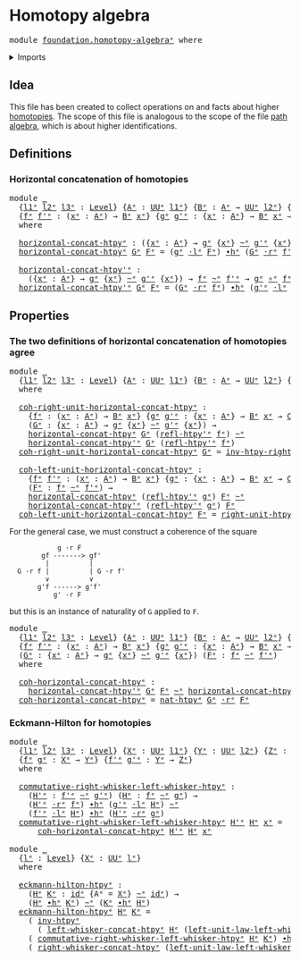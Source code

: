 # Homotopy algebra

<pre class="Agda"><a id="29" class="Keyword">module</a> <a id="36" href="foundation.homotopy-algebra%25E1%25B5%2589.html" class="Module">foundation.homotopy-algebraᵉ</a> <a id="65" class="Keyword">where</a>
</pre>
<details><summary>Imports</summary>

<pre class="Agda"><a id="121" class="Keyword">open</a> <a id="126" class="Keyword">import</a> <a id="133" href="foundation.universe-levels%25E1%25B5%2589.html" class="Module">foundation.universe-levelsᵉ</a>
<a id="161" class="Keyword">open</a> <a id="166" class="Keyword">import</a> <a id="173" href="foundation.whiskering-homotopies-composition%25E1%25B5%2589.html" class="Module">foundation.whiskering-homotopies-compositionᵉ</a>

<a id="220" class="Keyword">open</a> <a id="225" class="Keyword">import</a> <a id="232" href="foundation-core.function-types%25E1%25B5%2589.html" class="Module">foundation-core.function-typesᵉ</a>
<a id="264" class="Keyword">open</a> <a id="269" class="Keyword">import</a> <a id="276" href="foundation-core.homotopies%25E1%25B5%2589.html" class="Module">foundation-core.homotopiesᵉ</a>
<a id="304" class="Keyword">open</a> <a id="309" class="Keyword">import</a> <a id="316" href="foundation-core.whiskering-homotopies-concatenation%25E1%25B5%2589.html" class="Module">foundation-core.whiskering-homotopies-concatenationᵉ</a>
</pre>
</details>

## Idea

This file has been created to collect operations on and facts about higher
[homotopies](foundation-core.homotopies.md). The scope of this file is analogous
to the scope of the file [path algebra](foundation.path-algebra.md), which is
about higher identifications.

## Definitions

### Horizontal concatenation of homotopies

<pre class="Agda"><a id="728" class="Keyword">module</a> <a id="735" href="foundation.homotopy-algebra%25E1%25B5%2589.html#735" class="Module">_</a>
  <a id="739" class="Symbol">{</a><a id="740" href="foundation.homotopy-algebra%25E1%25B5%2589.html#740" class="Bound">l1ᵉ</a> <a id="744" href="foundation.homotopy-algebra%25E1%25B5%2589.html#744" class="Bound">l2ᵉ</a> <a id="748" href="foundation.homotopy-algebra%25E1%25B5%2589.html#748" class="Bound">l3ᵉ</a> <a id="752" class="Symbol">:</a> <a id="754" href="Agda.Primitive.html#742" class="Postulate">Level</a><a id="759" class="Symbol">}</a> <a id="761" class="Symbol">{</a><a id="762" href="foundation.homotopy-algebra%25E1%25B5%2589.html#762" class="Bound">Aᵉ</a> <a id="765" class="Symbol">:</a> <a id="767" href="Agda.Primitive.html#429" class="Primitive">UUᵉ</a> <a id="771" href="foundation.homotopy-algebra%25E1%25B5%2589.html#740" class="Bound">l1ᵉ</a><a id="774" class="Symbol">}</a> <a id="776" class="Symbol">{</a><a id="777" href="foundation.homotopy-algebra%25E1%25B5%2589.html#777" class="Bound">Bᵉ</a> <a id="780" class="Symbol">:</a> <a id="782" href="foundation.homotopy-algebra%25E1%25B5%2589.html#762" class="Bound">Aᵉ</a> <a id="785" class="Symbol">→</a> <a id="787" href="Agda.Primitive.html#429" class="Primitive">UUᵉ</a> <a id="791" href="foundation.homotopy-algebra%25E1%25B5%2589.html#744" class="Bound">l2ᵉ</a><a id="794" class="Symbol">}</a> <a id="796" class="Symbol">{</a><a id="797" href="foundation.homotopy-algebra%25E1%25B5%2589.html#797" class="Bound">Cᵉ</a> <a id="800" class="Symbol">:</a> <a id="802" href="foundation.homotopy-algebra%25E1%25B5%2589.html#762" class="Bound">Aᵉ</a> <a id="805" class="Symbol">→</a> <a id="807" href="Agda.Primitive.html#429" class="Primitive">UUᵉ</a> <a id="811" href="foundation.homotopy-algebra%25E1%25B5%2589.html#748" class="Bound">l3ᵉ</a><a id="814" class="Symbol">}</a>
  <a id="818" class="Symbol">{</a><a id="819" href="foundation.homotopy-algebra%25E1%25B5%2589.html#819" class="Bound">fᵉ</a> <a id="822" href="foundation.homotopy-algebra%25E1%25B5%2589.html#822" class="Bound">f&#39;ᵉ</a> <a id="826" class="Symbol">:</a> <a id="828" class="Symbol">(</a><a id="829" href="foundation.homotopy-algebra%25E1%25B5%2589.html#829" class="Bound">xᵉ</a> <a id="832" class="Symbol">:</a> <a id="834" href="foundation.homotopy-algebra%25E1%25B5%2589.html#762" class="Bound">Aᵉ</a><a id="836" class="Symbol">)</a> <a id="838" class="Symbol">→</a> <a id="840" href="foundation.homotopy-algebra%25E1%25B5%2589.html#777" class="Bound">Bᵉ</a> <a id="843" href="foundation.homotopy-algebra%25E1%25B5%2589.html#829" class="Bound">xᵉ</a><a id="845" class="Symbol">}</a> <a id="847" class="Symbol">{</a><a id="848" href="foundation.homotopy-algebra%25E1%25B5%2589.html#848" class="Bound">gᵉ</a> <a id="851" href="foundation.homotopy-algebra%25E1%25B5%2589.html#851" class="Bound">g&#39;ᵉ</a> <a id="855" class="Symbol">:</a> <a id="857" class="Symbol">{</a><a id="858" href="foundation.homotopy-algebra%25E1%25B5%2589.html#858" class="Bound">xᵉ</a> <a id="861" class="Symbol">:</a> <a id="863" href="foundation.homotopy-algebra%25E1%25B5%2589.html#762" class="Bound">Aᵉ</a><a id="865" class="Symbol">}</a> <a id="867" class="Symbol">→</a> <a id="869" href="foundation.homotopy-algebra%25E1%25B5%2589.html#777" class="Bound">Bᵉ</a> <a id="872" href="foundation.homotopy-algebra%25E1%25B5%2589.html#858" class="Bound">xᵉ</a> <a id="875" class="Symbol">→</a> <a id="877" href="foundation.homotopy-algebra%25E1%25B5%2589.html#797" class="Bound">Cᵉ</a> <a id="880" href="foundation.homotopy-algebra%25E1%25B5%2589.html#858" class="Bound">xᵉ</a><a id="882" class="Symbol">}</a>
  <a id="886" class="Keyword">where</a>

  <a id="895" href="foundation.homotopy-algebra%25E1%25B5%2589.html#895" class="Function">horizontal-concat-htpyᵉ</a> <a id="919" class="Symbol">:</a> <a id="921" class="Symbol">({</a><a id="923" href="foundation.homotopy-algebra%25E1%25B5%2589.html#923" class="Bound">xᵉ</a> <a id="926" class="Symbol">:</a> <a id="928" href="foundation.homotopy-algebra%25E1%25B5%2589.html#762" class="Bound">Aᵉ</a><a id="930" class="Symbol">}</a> <a id="932" class="Symbol">→</a> <a id="934" href="foundation.homotopy-algebra%25E1%25B5%2589.html#848" class="Bound">gᵉ</a> <a id="937" class="Symbol">{</a><a id="938" href="foundation.homotopy-algebra%25E1%25B5%2589.html#923" class="Bound">xᵉ</a><a id="940" class="Symbol">}</a> <a id="942" href="foundation-core.homotopies%25E1%25B5%2589.html#2800" class="Function Operator">~ᵉ</a> <a id="945" href="foundation.homotopy-algebra%25E1%25B5%2589.html#851" class="Bound">g&#39;ᵉ</a> <a id="949" class="Symbol">{</a><a id="950" href="foundation.homotopy-algebra%25E1%25B5%2589.html#923" class="Bound">xᵉ</a><a id="952" class="Symbol">})</a> <a id="955" class="Symbol">→</a> <a id="957" href="foundation.homotopy-algebra%25E1%25B5%2589.html#819" class="Bound">fᵉ</a> <a id="960" href="foundation-core.homotopies%25E1%25B5%2589.html#2800" class="Function Operator">~ᵉ</a> <a id="963" href="foundation.homotopy-algebra%25E1%25B5%2589.html#822" class="Bound">f&#39;ᵉ</a> <a id="967" class="Symbol">→</a> <a id="969" href="foundation.homotopy-algebra%25E1%25B5%2589.html#848" class="Bound">gᵉ</a> <a id="972" href="foundation-core.function-types%25E1%25B5%2589.html#476" class="Function Operator">∘ᵉ</a> <a id="975" href="foundation.homotopy-algebra%25E1%25B5%2589.html#819" class="Bound">fᵉ</a> <a id="978" href="foundation-core.homotopies%25E1%25B5%2589.html#2800" class="Function Operator">~ᵉ</a> <a id="981" href="foundation.homotopy-algebra%25E1%25B5%2589.html#851" class="Bound">g&#39;ᵉ</a> <a id="985" href="foundation-core.function-types%25E1%25B5%2589.html#476" class="Function Operator">∘ᵉ</a> <a id="988" href="foundation.homotopy-algebra%25E1%25B5%2589.html#822" class="Bound">f&#39;ᵉ</a>
  <a id="994" href="foundation.homotopy-algebra%25E1%25B5%2589.html#895" class="Function">horizontal-concat-htpyᵉ</a> <a id="1018" href="foundation.homotopy-algebra%25E1%25B5%2589.html#1018" class="Bound">Gᵉ</a> <a id="1021" href="foundation.homotopy-algebra%25E1%25B5%2589.html#1021" class="Bound">Fᵉ</a> <a id="1024" class="Symbol">=</a> <a id="1026" class="Symbol">(</a><a id="1027" href="foundation.homotopy-algebra%25E1%25B5%2589.html#848" class="Bound">gᵉ</a> <a id="1030" href="foundation.whiskering-homotopies-composition%25E1%25B5%2589.html#2417" class="Function Operator">·lᵉ</a> <a id="1034" href="foundation.homotopy-algebra%25E1%25B5%2589.html#1021" class="Bound">Fᵉ</a><a id="1036" class="Symbol">)</a> <a id="1038" href="foundation-core.homotopies%25E1%25B5%2589.html#3445" class="Function Operator">∙hᵉ</a> <a id="1042" class="Symbol">(</a><a id="1043" href="foundation.homotopy-algebra%25E1%25B5%2589.html#1018" class="Bound">Gᵉ</a> <a id="1046" href="foundation.whiskering-homotopies-composition%25E1%25B5%2589.html#2836" class="Function Operator">·rᵉ</a> <a id="1050" href="foundation.homotopy-algebra%25E1%25B5%2589.html#822" class="Bound">f&#39;ᵉ</a><a id="1053" class="Symbol">)</a>

  <a id="1058" href="foundation.homotopy-algebra%25E1%25B5%2589.html#1058" class="Function">horizontal-concat-htpy&#39;ᵉ</a> <a id="1083" class="Symbol">:</a>
    <a id="1089" class="Symbol">({</a><a id="1091" href="foundation.homotopy-algebra%25E1%25B5%2589.html#1091" class="Bound">xᵉ</a> <a id="1094" class="Symbol">:</a> <a id="1096" href="foundation.homotopy-algebra%25E1%25B5%2589.html#762" class="Bound">Aᵉ</a><a id="1098" class="Symbol">}</a> <a id="1100" class="Symbol">→</a> <a id="1102" href="foundation.homotopy-algebra%25E1%25B5%2589.html#848" class="Bound">gᵉ</a> <a id="1105" class="Symbol">{</a><a id="1106" href="foundation.homotopy-algebra%25E1%25B5%2589.html#1091" class="Bound">xᵉ</a><a id="1108" class="Symbol">}</a> <a id="1110" href="foundation-core.homotopies%25E1%25B5%2589.html#2800" class="Function Operator">~ᵉ</a> <a id="1113" href="foundation.homotopy-algebra%25E1%25B5%2589.html#851" class="Bound">g&#39;ᵉ</a> <a id="1117" class="Symbol">{</a><a id="1118" href="foundation.homotopy-algebra%25E1%25B5%2589.html#1091" class="Bound">xᵉ</a><a id="1120" class="Symbol">})</a> <a id="1123" class="Symbol">→</a> <a id="1125" href="foundation.homotopy-algebra%25E1%25B5%2589.html#819" class="Bound">fᵉ</a> <a id="1128" href="foundation-core.homotopies%25E1%25B5%2589.html#2800" class="Function Operator">~ᵉ</a> <a id="1131" href="foundation.homotopy-algebra%25E1%25B5%2589.html#822" class="Bound">f&#39;ᵉ</a> <a id="1135" class="Symbol">→</a> <a id="1137" href="foundation.homotopy-algebra%25E1%25B5%2589.html#848" class="Bound">gᵉ</a> <a id="1140" href="foundation-core.function-types%25E1%25B5%2589.html#476" class="Function Operator">∘ᵉ</a> <a id="1143" href="foundation.homotopy-algebra%25E1%25B5%2589.html#819" class="Bound">fᵉ</a> <a id="1146" href="foundation-core.homotopies%25E1%25B5%2589.html#2800" class="Function Operator">~ᵉ</a> <a id="1149" href="foundation.homotopy-algebra%25E1%25B5%2589.html#851" class="Bound">g&#39;ᵉ</a> <a id="1153" href="foundation-core.function-types%25E1%25B5%2589.html#476" class="Function Operator">∘ᵉ</a> <a id="1156" href="foundation.homotopy-algebra%25E1%25B5%2589.html#822" class="Bound">f&#39;ᵉ</a>
  <a id="1162" href="foundation.homotopy-algebra%25E1%25B5%2589.html#1058" class="Function">horizontal-concat-htpy&#39;ᵉ</a> <a id="1187" href="foundation.homotopy-algebra%25E1%25B5%2589.html#1187" class="Bound">Gᵉ</a> <a id="1190" href="foundation.homotopy-algebra%25E1%25B5%2589.html#1190" class="Bound">Fᵉ</a> <a id="1193" class="Symbol">=</a> <a id="1195" class="Symbol">(</a><a id="1196" href="foundation.homotopy-algebra%25E1%25B5%2589.html#1187" class="Bound">Gᵉ</a> <a id="1199" href="foundation.whiskering-homotopies-composition%25E1%25B5%2589.html#2836" class="Function Operator">·rᵉ</a> <a id="1203" href="foundation.homotopy-algebra%25E1%25B5%2589.html#819" class="Bound">fᵉ</a><a id="1205" class="Symbol">)</a> <a id="1207" href="foundation-core.homotopies%25E1%25B5%2589.html#3445" class="Function Operator">∙hᵉ</a> <a id="1211" class="Symbol">(</a><a id="1212" href="foundation.homotopy-algebra%25E1%25B5%2589.html#851" class="Bound">g&#39;ᵉ</a> <a id="1216" href="foundation.whiskering-homotopies-composition%25E1%25B5%2589.html#2417" class="Function Operator">·lᵉ</a> <a id="1220" href="foundation.homotopy-algebra%25E1%25B5%2589.html#1190" class="Bound">Fᵉ</a><a id="1222" class="Symbol">)</a>
</pre>
## Properties

### The two definitions of horizontal concatenation of homotopies agree

<pre class="Agda"><a id="1325" class="Keyword">module</a> <a id="1332" href="foundation.homotopy-algebra%25E1%25B5%2589.html#1332" class="Module">_</a>
  <a id="1336" class="Symbol">{</a><a id="1337" href="foundation.homotopy-algebra%25E1%25B5%2589.html#1337" class="Bound">l1ᵉ</a> <a id="1341" href="foundation.homotopy-algebra%25E1%25B5%2589.html#1341" class="Bound">l2ᵉ</a> <a id="1345" href="foundation.homotopy-algebra%25E1%25B5%2589.html#1345" class="Bound">l3ᵉ</a> <a id="1349" class="Symbol">:</a> <a id="1351" href="Agda.Primitive.html#742" class="Postulate">Level</a><a id="1356" class="Symbol">}</a> <a id="1358" class="Symbol">{</a><a id="1359" href="foundation.homotopy-algebra%25E1%25B5%2589.html#1359" class="Bound">Aᵉ</a> <a id="1362" class="Symbol">:</a> <a id="1364" href="Agda.Primitive.html#429" class="Primitive">UUᵉ</a> <a id="1368" href="foundation.homotopy-algebra%25E1%25B5%2589.html#1337" class="Bound">l1ᵉ</a><a id="1371" class="Symbol">}</a> <a id="1373" class="Symbol">{</a><a id="1374" href="foundation.homotopy-algebra%25E1%25B5%2589.html#1374" class="Bound">Bᵉ</a> <a id="1377" class="Symbol">:</a> <a id="1379" href="foundation.homotopy-algebra%25E1%25B5%2589.html#1359" class="Bound">Aᵉ</a> <a id="1382" class="Symbol">→</a> <a id="1384" href="Agda.Primitive.html#429" class="Primitive">UUᵉ</a> <a id="1388" href="foundation.homotopy-algebra%25E1%25B5%2589.html#1341" class="Bound">l2ᵉ</a><a id="1391" class="Symbol">}</a> <a id="1393" class="Symbol">{</a><a id="1394" href="foundation.homotopy-algebra%25E1%25B5%2589.html#1394" class="Bound">Cᵉ</a> <a id="1397" class="Symbol">:</a> <a id="1399" href="foundation.homotopy-algebra%25E1%25B5%2589.html#1359" class="Bound">Aᵉ</a> <a id="1402" class="Symbol">→</a> <a id="1404" href="Agda.Primitive.html#429" class="Primitive">UUᵉ</a> <a id="1408" href="foundation.homotopy-algebra%25E1%25B5%2589.html#1345" class="Bound">l3ᵉ</a><a id="1411" class="Symbol">}</a>
  <a id="1415" class="Keyword">where</a>

  <a id="1424" href="foundation.homotopy-algebra%25E1%25B5%2589.html#1424" class="Function">coh-right-unit-horizontal-concat-htpyᵉ</a> <a id="1463" class="Symbol">:</a>
    <a id="1469" class="Symbol">{</a><a id="1470" href="foundation.homotopy-algebra%25E1%25B5%2589.html#1470" class="Bound">fᵉ</a> <a id="1473" class="Symbol">:</a> <a id="1475" class="Symbol">(</a><a id="1476" href="foundation.homotopy-algebra%25E1%25B5%2589.html#1476" class="Bound">xᵉ</a> <a id="1479" class="Symbol">:</a> <a id="1481" href="foundation.homotopy-algebra%25E1%25B5%2589.html#1359" class="Bound">Aᵉ</a><a id="1483" class="Symbol">)</a> <a id="1485" class="Symbol">→</a> <a id="1487" href="foundation.homotopy-algebra%25E1%25B5%2589.html#1374" class="Bound">Bᵉ</a> <a id="1490" href="foundation.homotopy-algebra%25E1%25B5%2589.html#1476" class="Bound">xᵉ</a><a id="1492" class="Symbol">}</a> <a id="1494" class="Symbol">{</a><a id="1495" href="foundation.homotopy-algebra%25E1%25B5%2589.html#1495" class="Bound">gᵉ</a> <a id="1498" href="foundation.homotopy-algebra%25E1%25B5%2589.html#1498" class="Bound">g&#39;ᵉ</a> <a id="1502" class="Symbol">:</a> <a id="1504" class="Symbol">{</a><a id="1505" href="foundation.homotopy-algebra%25E1%25B5%2589.html#1505" class="Bound">xᵉ</a> <a id="1508" class="Symbol">:</a> <a id="1510" href="foundation.homotopy-algebra%25E1%25B5%2589.html#1359" class="Bound">Aᵉ</a><a id="1512" class="Symbol">}</a> <a id="1514" class="Symbol">→</a> <a id="1516" href="foundation.homotopy-algebra%25E1%25B5%2589.html#1374" class="Bound">Bᵉ</a> <a id="1519" href="foundation.homotopy-algebra%25E1%25B5%2589.html#1505" class="Bound">xᵉ</a> <a id="1522" class="Symbol">→</a> <a id="1524" href="foundation.homotopy-algebra%25E1%25B5%2589.html#1394" class="Bound">Cᵉ</a> <a id="1527" href="foundation.homotopy-algebra%25E1%25B5%2589.html#1505" class="Bound">xᵉ</a><a id="1529" class="Symbol">}</a>
    <a id="1535" class="Symbol">(</a><a id="1536" href="foundation.homotopy-algebra%25E1%25B5%2589.html#1536" class="Bound">Gᵉ</a> <a id="1539" class="Symbol">:</a> <a id="1541" class="Symbol">{</a><a id="1542" href="foundation.homotopy-algebra%25E1%25B5%2589.html#1542" class="Bound">xᵉ</a> <a id="1545" class="Symbol">:</a> <a id="1547" href="foundation.homotopy-algebra%25E1%25B5%2589.html#1359" class="Bound">Aᵉ</a><a id="1549" class="Symbol">}</a> <a id="1551" class="Symbol">→</a> <a id="1553" href="foundation.homotopy-algebra%25E1%25B5%2589.html#1495" class="Bound">gᵉ</a> <a id="1556" class="Symbol">{</a><a id="1557" href="foundation.homotopy-algebra%25E1%25B5%2589.html#1542" class="Bound">xᵉ</a><a id="1559" class="Symbol">}</a> <a id="1561" href="foundation-core.homotopies%25E1%25B5%2589.html#2800" class="Function Operator">~ᵉ</a> <a id="1564" href="foundation.homotopy-algebra%25E1%25B5%2589.html#1498" class="Bound">g&#39;ᵉ</a> <a id="1568" class="Symbol">{</a><a id="1569" href="foundation.homotopy-algebra%25E1%25B5%2589.html#1542" class="Bound">xᵉ</a><a id="1571" class="Symbol">})</a> <a id="1574" class="Symbol">→</a>
    <a id="1580" href="foundation.homotopy-algebra%25E1%25B5%2589.html#895" class="Function">horizontal-concat-htpyᵉ</a> <a id="1604" href="foundation.homotopy-algebra%25E1%25B5%2589.html#1536" class="Bound">Gᵉ</a> <a id="1607" class="Symbol">(</a><a id="1608" href="foundation-core.homotopies%25E1%25B5%2589.html#3093" class="Function">refl-htpy&#39;ᵉ</a> <a id="1620" href="foundation.homotopy-algebra%25E1%25B5%2589.html#1470" class="Bound">fᵉ</a><a id="1622" class="Symbol">)</a> <a id="1624" href="foundation-core.homotopies%25E1%25B5%2589.html#2800" class="Function Operator">~ᵉ</a>
    <a id="1631" href="foundation.homotopy-algebra%25E1%25B5%2589.html#1058" class="Function">horizontal-concat-htpy&#39;ᵉ</a> <a id="1656" href="foundation.homotopy-algebra%25E1%25B5%2589.html#1536" class="Bound">Gᵉ</a> <a id="1659" class="Symbol">(</a><a id="1660" href="foundation-core.homotopies%25E1%25B5%2589.html#3093" class="Function">refl-htpy&#39;ᵉ</a> <a id="1672" href="foundation.homotopy-algebra%25E1%25B5%2589.html#1470" class="Bound">fᵉ</a><a id="1674" class="Symbol">)</a>
  <a id="1678" href="foundation.homotopy-algebra%25E1%25B5%2589.html#1424" class="Function">coh-right-unit-horizontal-concat-htpyᵉ</a> <a id="1717" href="foundation.homotopy-algebra%25E1%25B5%2589.html#1717" class="Bound">Gᵉ</a> <a id="1720" class="Symbol">=</a> <a id="1722" href="foundation-core.homotopies%25E1%25B5%2589.html#5931" class="Function">inv-htpy-right-unit-htpyᵉ</a>

  <a id="1751" href="foundation.homotopy-algebra%25E1%25B5%2589.html#1751" class="Function">coh-left-unit-horizontal-concat-htpyᵉ</a> <a id="1789" class="Symbol">:</a>
    <a id="1795" class="Symbol">{</a><a id="1796" href="foundation.homotopy-algebra%25E1%25B5%2589.html#1796" class="Bound">fᵉ</a> <a id="1799" href="foundation.homotopy-algebra%25E1%25B5%2589.html#1799" class="Bound">f&#39;ᵉ</a> <a id="1803" class="Symbol">:</a> <a id="1805" class="Symbol">(</a><a id="1806" href="foundation.homotopy-algebra%25E1%25B5%2589.html#1806" class="Bound">xᵉ</a> <a id="1809" class="Symbol">:</a> <a id="1811" href="foundation.homotopy-algebra%25E1%25B5%2589.html#1359" class="Bound">Aᵉ</a><a id="1813" class="Symbol">)</a> <a id="1815" class="Symbol">→</a> <a id="1817" href="foundation.homotopy-algebra%25E1%25B5%2589.html#1374" class="Bound">Bᵉ</a> <a id="1820" href="foundation.homotopy-algebra%25E1%25B5%2589.html#1806" class="Bound">xᵉ</a><a id="1822" class="Symbol">}</a> <a id="1824" class="Symbol">{</a><a id="1825" href="foundation.homotopy-algebra%25E1%25B5%2589.html#1825" class="Bound">gᵉ</a> <a id="1828" class="Symbol">:</a> <a id="1830" class="Symbol">{</a><a id="1831" href="foundation.homotopy-algebra%25E1%25B5%2589.html#1831" class="Bound">xᵉ</a> <a id="1834" class="Symbol">:</a> <a id="1836" href="foundation.homotopy-algebra%25E1%25B5%2589.html#1359" class="Bound">Aᵉ</a><a id="1838" class="Symbol">}</a> <a id="1840" class="Symbol">→</a> <a id="1842" href="foundation.homotopy-algebra%25E1%25B5%2589.html#1374" class="Bound">Bᵉ</a> <a id="1845" href="foundation.homotopy-algebra%25E1%25B5%2589.html#1831" class="Bound">xᵉ</a> <a id="1848" class="Symbol">→</a> <a id="1850" href="foundation.homotopy-algebra%25E1%25B5%2589.html#1394" class="Bound">Cᵉ</a> <a id="1853" href="foundation.homotopy-algebra%25E1%25B5%2589.html#1831" class="Bound">xᵉ</a><a id="1855" class="Symbol">}</a>
    <a id="1861" class="Symbol">(</a><a id="1862" href="foundation.homotopy-algebra%25E1%25B5%2589.html#1862" class="Bound">Fᵉ</a> <a id="1865" class="Symbol">:</a> <a id="1867" href="foundation.homotopy-algebra%25E1%25B5%2589.html#1796" class="Bound">fᵉ</a> <a id="1870" href="foundation-core.homotopies%25E1%25B5%2589.html#2800" class="Function Operator">~ᵉ</a> <a id="1873" href="foundation.homotopy-algebra%25E1%25B5%2589.html#1799" class="Bound">f&#39;ᵉ</a><a id="1876" class="Symbol">)</a> <a id="1878" class="Symbol">→</a>
    <a id="1884" href="foundation.homotopy-algebra%25E1%25B5%2589.html#895" class="Function">horizontal-concat-htpyᵉ</a> <a id="1908" class="Symbol">(</a><a id="1909" href="foundation-core.homotopies%25E1%25B5%2589.html#3093" class="Function">refl-htpy&#39;ᵉ</a> <a id="1921" href="foundation.homotopy-algebra%25E1%25B5%2589.html#1825" class="Bound">gᵉ</a><a id="1923" class="Symbol">)</a> <a id="1925" href="foundation.homotopy-algebra%25E1%25B5%2589.html#1862" class="Bound">Fᵉ</a> <a id="1928" href="foundation-core.homotopies%25E1%25B5%2589.html#2800" class="Function Operator">~ᵉ</a>
    <a id="1935" href="foundation.homotopy-algebra%25E1%25B5%2589.html#1058" class="Function">horizontal-concat-htpy&#39;ᵉ</a> <a id="1960" class="Symbol">(</a><a id="1961" href="foundation-core.homotopies%25E1%25B5%2589.html#3093" class="Function">refl-htpy&#39;ᵉ</a> <a id="1973" href="foundation.homotopy-algebra%25E1%25B5%2589.html#1825" class="Bound">gᵉ</a><a id="1975" class="Symbol">)</a> <a id="1977" href="foundation.homotopy-algebra%25E1%25B5%2589.html#1862" class="Bound">Fᵉ</a>
  <a id="1982" href="foundation.homotopy-algebra%25E1%25B5%2589.html#1751" class="Function">coh-left-unit-horizontal-concat-htpyᵉ</a> <a id="2020" href="foundation.homotopy-algebra%25E1%25B5%2589.html#2020" class="Bound">Fᵉ</a> <a id="2023" class="Symbol">=</a> <a id="2025" href="foundation-core.homotopies%25E1%25B5%2589.html#5849" class="Function">right-unit-htpyᵉ</a>
</pre>
For the general case, we must construct a coherence of the square

```text
            g ·r F
        gf -------> gf'
         |          |
  G ·r f |          | G ·r f'
         ∨          ∨
       g'f ------> g'f'
           g' ·r F
```

but this is an instance of naturality of `G` applied to `F`.

<pre class="Agda"><a id="2357" class="Keyword">module</a> <a id="2364" href="foundation.homotopy-algebra%25E1%25B5%2589.html#2364" class="Module">_</a>
  <a id="2368" class="Symbol">{</a><a id="2369" href="foundation.homotopy-algebra%25E1%25B5%2589.html#2369" class="Bound">l1ᵉ</a> <a id="2373" href="foundation.homotopy-algebra%25E1%25B5%2589.html#2373" class="Bound">l2ᵉ</a> <a id="2377" href="foundation.homotopy-algebra%25E1%25B5%2589.html#2377" class="Bound">l3ᵉ</a> <a id="2381" class="Symbol">:</a> <a id="2383" href="Agda.Primitive.html#742" class="Postulate">Level</a><a id="2388" class="Symbol">}</a> <a id="2390" class="Symbol">{</a><a id="2391" href="foundation.homotopy-algebra%25E1%25B5%2589.html#2391" class="Bound">Aᵉ</a> <a id="2394" class="Symbol">:</a> <a id="2396" href="Agda.Primitive.html#429" class="Primitive">UUᵉ</a> <a id="2400" href="foundation.homotopy-algebra%25E1%25B5%2589.html#2369" class="Bound">l1ᵉ</a><a id="2403" class="Symbol">}</a> <a id="2405" class="Symbol">{</a><a id="2406" href="foundation.homotopy-algebra%25E1%25B5%2589.html#2406" class="Bound">Bᵉ</a> <a id="2409" class="Symbol">:</a> <a id="2411" href="foundation.homotopy-algebra%25E1%25B5%2589.html#2391" class="Bound">Aᵉ</a> <a id="2414" class="Symbol">→</a> <a id="2416" href="Agda.Primitive.html#429" class="Primitive">UUᵉ</a> <a id="2420" href="foundation.homotopy-algebra%25E1%25B5%2589.html#2373" class="Bound">l2ᵉ</a><a id="2423" class="Symbol">}</a> <a id="2425" class="Symbol">{</a><a id="2426" href="foundation.homotopy-algebra%25E1%25B5%2589.html#2426" class="Bound">Cᵉ</a> <a id="2429" class="Symbol">:</a> <a id="2431" href="foundation.homotopy-algebra%25E1%25B5%2589.html#2391" class="Bound">Aᵉ</a> <a id="2434" class="Symbol">→</a> <a id="2436" href="Agda.Primitive.html#429" class="Primitive">UUᵉ</a> <a id="2440" href="foundation.homotopy-algebra%25E1%25B5%2589.html#2377" class="Bound">l3ᵉ</a><a id="2443" class="Symbol">}</a>
  <a id="2447" class="Symbol">{</a><a id="2448" href="foundation.homotopy-algebra%25E1%25B5%2589.html#2448" class="Bound">fᵉ</a> <a id="2451" href="foundation.homotopy-algebra%25E1%25B5%2589.html#2451" class="Bound">f&#39;ᵉ</a> <a id="2455" class="Symbol">:</a> <a id="2457" class="Symbol">(</a><a id="2458" href="foundation.homotopy-algebra%25E1%25B5%2589.html#2458" class="Bound">xᵉ</a> <a id="2461" class="Symbol">:</a> <a id="2463" href="foundation.homotopy-algebra%25E1%25B5%2589.html#2391" class="Bound">Aᵉ</a><a id="2465" class="Symbol">)</a> <a id="2467" class="Symbol">→</a> <a id="2469" href="foundation.homotopy-algebra%25E1%25B5%2589.html#2406" class="Bound">Bᵉ</a> <a id="2472" href="foundation.homotopy-algebra%25E1%25B5%2589.html#2458" class="Bound">xᵉ</a><a id="2474" class="Symbol">}</a> <a id="2476" class="Symbol">{</a><a id="2477" href="foundation.homotopy-algebra%25E1%25B5%2589.html#2477" class="Bound">gᵉ</a> <a id="2480" href="foundation.homotopy-algebra%25E1%25B5%2589.html#2480" class="Bound">g&#39;ᵉ</a> <a id="2484" class="Symbol">:</a> <a id="2486" class="Symbol">{</a><a id="2487" href="foundation.homotopy-algebra%25E1%25B5%2589.html#2487" class="Bound">xᵉ</a> <a id="2490" class="Symbol">:</a> <a id="2492" href="foundation.homotopy-algebra%25E1%25B5%2589.html#2391" class="Bound">Aᵉ</a><a id="2494" class="Symbol">}</a> <a id="2496" class="Symbol">→</a> <a id="2498" href="foundation.homotopy-algebra%25E1%25B5%2589.html#2406" class="Bound">Bᵉ</a> <a id="2501" href="foundation.homotopy-algebra%25E1%25B5%2589.html#2487" class="Bound">xᵉ</a> <a id="2504" class="Symbol">→</a> <a id="2506" href="foundation.homotopy-algebra%25E1%25B5%2589.html#2426" class="Bound">Cᵉ</a> <a id="2509" href="foundation.homotopy-algebra%25E1%25B5%2589.html#2487" class="Bound">xᵉ</a><a id="2511" class="Symbol">}</a>
  <a id="2515" class="Symbol">(</a><a id="2516" href="foundation.homotopy-algebra%25E1%25B5%2589.html#2516" class="Bound">Gᵉ</a> <a id="2519" class="Symbol">:</a> <a id="2521" class="Symbol">{</a><a id="2522" href="foundation.homotopy-algebra%25E1%25B5%2589.html#2522" class="Bound">xᵉ</a> <a id="2525" class="Symbol">:</a> <a id="2527" href="foundation.homotopy-algebra%25E1%25B5%2589.html#2391" class="Bound">Aᵉ</a><a id="2529" class="Symbol">}</a> <a id="2531" class="Symbol">→</a> <a id="2533" href="foundation.homotopy-algebra%25E1%25B5%2589.html#2477" class="Bound">gᵉ</a> <a id="2536" class="Symbol">{</a><a id="2537" href="foundation.homotopy-algebra%25E1%25B5%2589.html#2522" class="Bound">xᵉ</a><a id="2539" class="Symbol">}</a> <a id="2541" href="foundation-core.homotopies%25E1%25B5%2589.html#2800" class="Function Operator">~ᵉ</a> <a id="2544" href="foundation.homotopy-algebra%25E1%25B5%2589.html#2480" class="Bound">g&#39;ᵉ</a> <a id="2548" class="Symbol">{</a><a id="2549" href="foundation.homotopy-algebra%25E1%25B5%2589.html#2522" class="Bound">xᵉ</a><a id="2551" class="Symbol">})</a> <a id="2554" class="Symbol">(</a><a id="2555" href="foundation.homotopy-algebra%25E1%25B5%2589.html#2555" class="Bound">Fᵉ</a> <a id="2558" class="Symbol">:</a> <a id="2560" href="foundation.homotopy-algebra%25E1%25B5%2589.html#2448" class="Bound">fᵉ</a> <a id="2563" href="foundation-core.homotopies%25E1%25B5%2589.html#2800" class="Function Operator">~ᵉ</a> <a id="2566" href="foundation.homotopy-algebra%25E1%25B5%2589.html#2451" class="Bound">f&#39;ᵉ</a><a id="2569" class="Symbol">)</a>
  <a id="2573" class="Keyword">where</a>

  <a id="2582" href="foundation.homotopy-algebra%25E1%25B5%2589.html#2582" class="Function">coh-horizontal-concat-htpyᵉ</a> <a id="2610" class="Symbol">:</a>
    <a id="2616" href="foundation.homotopy-algebra%25E1%25B5%2589.html#1058" class="Function">horizontal-concat-htpy&#39;ᵉ</a> <a id="2641" href="foundation.homotopy-algebra%25E1%25B5%2589.html#2516" class="Bound">Gᵉ</a> <a id="2644" href="foundation.homotopy-algebra%25E1%25B5%2589.html#2555" class="Bound">Fᵉ</a> <a id="2647" href="foundation-core.homotopies%25E1%25B5%2589.html#2800" class="Function Operator">~ᵉ</a> <a id="2650" href="foundation.homotopy-algebra%25E1%25B5%2589.html#895" class="Function">horizontal-concat-htpyᵉ</a> <a id="2674" href="foundation.homotopy-algebra%25E1%25B5%2589.html#2516" class="Bound">Gᵉ</a> <a id="2677" href="foundation.homotopy-algebra%25E1%25B5%2589.html#2555" class="Bound">Fᵉ</a>
  <a id="2682" href="foundation.homotopy-algebra%25E1%25B5%2589.html#2582" class="Function">coh-horizontal-concat-htpyᵉ</a> <a id="2710" class="Symbol">=</a> <a id="2712" href="foundation-core.homotopies%25E1%25B5%2589.html#7894" class="Function">nat-htpyᵉ</a> <a id="2722" href="foundation.homotopy-algebra%25E1%25B5%2589.html#2516" class="Bound">Gᵉ</a> <a id="2725" href="foundation.whiskering-homotopies-composition%25E1%25B5%2589.html#2836" class="Function Operator">·rᵉ</a> <a id="2729" href="foundation.homotopy-algebra%25E1%25B5%2589.html#2555" class="Bound">Fᵉ</a>
</pre>
### Eckmann-Hilton for homotopies

<pre class="Agda"><a id="2780" class="Keyword">module</a> <a id="2787" href="foundation.homotopy-algebra%25E1%25B5%2589.html#2787" class="Module">_</a>
  <a id="2791" class="Symbol">{</a><a id="2792" href="foundation.homotopy-algebra%25E1%25B5%2589.html#2792" class="Bound">l1ᵉ</a> <a id="2796" href="foundation.homotopy-algebra%25E1%25B5%2589.html#2796" class="Bound">l2ᵉ</a> <a id="2800" href="foundation.homotopy-algebra%25E1%25B5%2589.html#2800" class="Bound">l3ᵉ</a> <a id="2804" class="Symbol">:</a> <a id="2806" href="Agda.Primitive.html#742" class="Postulate">Level</a><a id="2811" class="Symbol">}</a> <a id="2813" class="Symbol">{</a><a id="2814" href="foundation.homotopy-algebra%25E1%25B5%2589.html#2814" class="Bound">Xᵉ</a> <a id="2817" class="Symbol">:</a> <a id="2819" href="Agda.Primitive.html#429" class="Primitive">UUᵉ</a> <a id="2823" href="foundation.homotopy-algebra%25E1%25B5%2589.html#2792" class="Bound">l1ᵉ</a><a id="2826" class="Symbol">}</a> <a id="2828" class="Symbol">{</a><a id="2829" href="foundation.homotopy-algebra%25E1%25B5%2589.html#2829" class="Bound">Yᵉ</a> <a id="2832" class="Symbol">:</a> <a id="2834" href="Agda.Primitive.html#429" class="Primitive">UUᵉ</a> <a id="2838" href="foundation.homotopy-algebra%25E1%25B5%2589.html#2796" class="Bound">l2ᵉ</a><a id="2841" class="Symbol">}</a> <a id="2843" class="Symbol">{</a><a id="2844" href="foundation.homotopy-algebra%25E1%25B5%2589.html#2844" class="Bound">Zᵉ</a> <a id="2847" class="Symbol">:</a> <a id="2849" href="Agda.Primitive.html#429" class="Primitive">UUᵉ</a> <a id="2853" href="foundation.homotopy-algebra%25E1%25B5%2589.html#2800" class="Bound">l3ᵉ</a><a id="2856" class="Symbol">}</a>
  <a id="2860" class="Symbol">{</a><a id="2861" href="foundation.homotopy-algebra%25E1%25B5%2589.html#2861" class="Bound">fᵉ</a> <a id="2864" href="foundation.homotopy-algebra%25E1%25B5%2589.html#2864" class="Bound">gᵉ</a> <a id="2867" class="Symbol">:</a> <a id="2869" href="foundation.homotopy-algebra%25E1%25B5%2589.html#2814" class="Bound">Xᵉ</a> <a id="2872" class="Symbol">→</a> <a id="2874" href="foundation.homotopy-algebra%25E1%25B5%2589.html#2829" class="Bound">Yᵉ</a><a id="2876" class="Symbol">}</a> <a id="2878" class="Symbol">{</a><a id="2879" href="foundation.homotopy-algebra%25E1%25B5%2589.html#2879" class="Bound">f&#39;ᵉ</a> <a id="2883" href="foundation.homotopy-algebra%25E1%25B5%2589.html#2883" class="Bound">g&#39;ᵉ</a> <a id="2887" class="Symbol">:</a> <a id="2889" href="foundation.homotopy-algebra%25E1%25B5%2589.html#2829" class="Bound">Yᵉ</a> <a id="2892" class="Symbol">→</a> <a id="2894" href="foundation.homotopy-algebra%25E1%25B5%2589.html#2844" class="Bound">Zᵉ</a><a id="2896" class="Symbol">}</a>
  <a id="2900" class="Keyword">where</a>

  <a id="2909" href="foundation.homotopy-algebra%25E1%25B5%2589.html#2909" class="Function">commutative-right-whisker-left-whisker-htpyᵉ</a> <a id="2954" class="Symbol">:</a>
    <a id="2960" class="Symbol">(</a><a id="2961" href="foundation.homotopy-algebra%25E1%25B5%2589.html#2961" class="Bound">H&#39;ᵉ</a> <a id="2965" class="Symbol">:</a> <a id="2967" href="foundation.homotopy-algebra%25E1%25B5%2589.html#2879" class="Bound">f&#39;ᵉ</a> <a id="2971" href="foundation-core.homotopies%25E1%25B5%2589.html#2800" class="Function Operator">~ᵉ</a> <a id="2974" href="foundation.homotopy-algebra%25E1%25B5%2589.html#2883" class="Bound">g&#39;ᵉ</a><a id="2977" class="Symbol">)</a> <a id="2979" class="Symbol">(</a><a id="2980" href="foundation.homotopy-algebra%25E1%25B5%2589.html#2980" class="Bound">Hᵉ</a> <a id="2983" class="Symbol">:</a> <a id="2985" href="foundation.homotopy-algebra%25E1%25B5%2589.html#2861" class="Bound">fᵉ</a> <a id="2988" href="foundation-core.homotopies%25E1%25B5%2589.html#2800" class="Function Operator">~ᵉ</a> <a id="2991" href="foundation.homotopy-algebra%25E1%25B5%2589.html#2864" class="Bound">gᵉ</a><a id="2993" class="Symbol">)</a> <a id="2995" class="Symbol">→</a>
    <a id="3001" class="Symbol">(</a><a id="3002" href="foundation.homotopy-algebra%25E1%25B5%2589.html#2961" class="Bound">H&#39;ᵉ</a> <a id="3006" href="foundation.whiskering-homotopies-composition%25E1%25B5%2589.html#2836" class="Function Operator">·rᵉ</a> <a id="3010" href="foundation.homotopy-algebra%25E1%25B5%2589.html#2861" class="Bound">fᵉ</a><a id="3012" class="Symbol">)</a> <a id="3014" href="foundation-core.homotopies%25E1%25B5%2589.html#3445" class="Function Operator">∙hᵉ</a> <a id="3018" class="Symbol">(</a><a id="3019" href="foundation.homotopy-algebra%25E1%25B5%2589.html#2883" class="Bound">g&#39;ᵉ</a> <a id="3023" href="foundation.whiskering-homotopies-composition%25E1%25B5%2589.html#2417" class="Function Operator">·lᵉ</a> <a id="3027" href="foundation.homotopy-algebra%25E1%25B5%2589.html#2980" class="Bound">Hᵉ</a><a id="3029" class="Symbol">)</a> <a id="3031" href="foundation-core.homotopies%25E1%25B5%2589.html#2800" class="Function Operator">~ᵉ</a>
    <a id="3038" class="Symbol">(</a><a id="3039" href="foundation.homotopy-algebra%25E1%25B5%2589.html#2879" class="Bound">f&#39;ᵉ</a> <a id="3043" href="foundation.whiskering-homotopies-composition%25E1%25B5%2589.html#2417" class="Function Operator">·lᵉ</a> <a id="3047" href="foundation.homotopy-algebra%25E1%25B5%2589.html#2980" class="Bound">Hᵉ</a><a id="3049" class="Symbol">)</a> <a id="3051" href="foundation-core.homotopies%25E1%25B5%2589.html#3445" class="Function Operator">∙hᵉ</a> <a id="3055" class="Symbol">(</a><a id="3056" href="foundation.homotopy-algebra%25E1%25B5%2589.html#2961" class="Bound">H&#39;ᵉ</a> <a id="3060" href="foundation.whiskering-homotopies-composition%25E1%25B5%2589.html#2836" class="Function Operator">·rᵉ</a> <a id="3064" href="foundation.homotopy-algebra%25E1%25B5%2589.html#2864" class="Bound">gᵉ</a><a id="3066" class="Symbol">)</a>
  <a id="3070" href="foundation.homotopy-algebra%25E1%25B5%2589.html#2909" class="Function">commutative-right-whisker-left-whisker-htpyᵉ</a> <a id="3115" href="foundation.homotopy-algebra%25E1%25B5%2589.html#3115" class="Bound">H&#39;ᵉ</a> <a id="3119" href="foundation.homotopy-algebra%25E1%25B5%2589.html#3119" class="Bound">Hᵉ</a> <a id="3122" href="foundation.homotopy-algebra%25E1%25B5%2589.html#3122" class="Bound">xᵉ</a> <a id="3125" class="Symbol">=</a>
      <a id="3133" href="foundation.homotopy-algebra%25E1%25B5%2589.html#2582" class="Function">coh-horizontal-concat-htpyᵉ</a> <a id="3161" href="foundation.homotopy-algebra%25E1%25B5%2589.html#3115" class="Bound">H&#39;ᵉ</a> <a id="3165" href="foundation.homotopy-algebra%25E1%25B5%2589.html#3119" class="Bound">Hᵉ</a> <a id="3168" href="foundation.homotopy-algebra%25E1%25B5%2589.html#3122" class="Bound">xᵉ</a>

<a id="3172" class="Keyword">module</a> <a id="3179" href="foundation.homotopy-algebra%25E1%25B5%2589.html#3179" class="Module">_</a>
  <a id="3183" class="Symbol">{</a><a id="3184" href="foundation.homotopy-algebra%25E1%25B5%2589.html#3184" class="Bound">lᵉ</a> <a id="3187" class="Symbol">:</a> <a id="3189" href="Agda.Primitive.html#742" class="Postulate">Level</a><a id="3194" class="Symbol">}</a> <a id="3196" class="Symbol">{</a><a id="3197" href="foundation.homotopy-algebra%25E1%25B5%2589.html#3197" class="Bound">Xᵉ</a> <a id="3200" class="Symbol">:</a> <a id="3202" href="Agda.Primitive.html#429" class="Primitive">UUᵉ</a> <a id="3206" href="foundation.homotopy-algebra%25E1%25B5%2589.html#3184" class="Bound">lᵉ</a><a id="3208" class="Symbol">}</a>
  <a id="3212" class="Keyword">where</a>

  <a id="3221" href="foundation.homotopy-algebra%25E1%25B5%2589.html#3221" class="Function">eckmann-hilton-htpyᵉ</a> <a id="3242" class="Symbol">:</a>
    <a id="3248" class="Symbol">(</a><a id="3249" href="foundation.homotopy-algebra%25E1%25B5%2589.html#3249" class="Bound">Hᵉ</a> <a id="3252" href="foundation.homotopy-algebra%25E1%25B5%2589.html#3252" class="Bound">Kᵉ</a> <a id="3255" class="Symbol">:</a> <a id="3257" href="foundation-core.function-types%25E1%25B5%2589.html#309" class="Function">idᵉ</a> <a id="3261" class="Symbol">{</a><a id="3262" class="Argument">Aᵉ</a> <a id="3265" class="Symbol">=</a> <a id="3267" href="foundation.homotopy-algebra%25E1%25B5%2589.html#3197" class="Bound">Xᵉ</a><a id="3269" class="Symbol">}</a> <a id="3271" href="foundation-core.homotopies%25E1%25B5%2589.html#2800" class="Function Operator">~ᵉ</a> <a id="3274" href="foundation-core.function-types%25E1%25B5%2589.html#309" class="Function">idᵉ</a><a id="3277" class="Symbol">)</a> <a id="3279" class="Symbol">→</a>
    <a id="3285" class="Symbol">(</a><a id="3286" href="foundation.homotopy-algebra%25E1%25B5%2589.html#3249" class="Bound">Hᵉ</a> <a id="3289" href="foundation-core.homotopies%25E1%25B5%2589.html#3445" class="Function Operator">∙hᵉ</a> <a id="3293" href="foundation.homotopy-algebra%25E1%25B5%2589.html#3252" class="Bound">Kᵉ</a><a id="3295" class="Symbol">)</a> <a id="3297" href="foundation-core.homotopies%25E1%25B5%2589.html#2800" class="Function Operator">~ᵉ</a> <a id="3300" class="Symbol">(</a><a id="3301" href="foundation.homotopy-algebra%25E1%25B5%2589.html#3252" class="Bound">Kᵉ</a> <a id="3304" href="foundation-core.homotopies%25E1%25B5%2589.html#3445" class="Function Operator">∙hᵉ</a> <a id="3308" href="foundation.homotopy-algebra%25E1%25B5%2589.html#3249" class="Bound">Hᵉ</a><a id="3310" class="Symbol">)</a>
  <a id="3314" href="foundation.homotopy-algebra%25E1%25B5%2589.html#3221" class="Function">eckmann-hilton-htpyᵉ</a> <a id="3335" href="foundation.homotopy-algebra%25E1%25B5%2589.html#3335" class="Bound">Hᵉ</a> <a id="3338" href="foundation.homotopy-algebra%25E1%25B5%2589.html#3338" class="Bound">Kᵉ</a> <a id="3341" class="Symbol">=</a>
    <a id="3347" class="Symbol">(</a> <a id="3349" href="foundation-core.homotopies%25E1%25B5%2589.html#3214" class="Function">inv-htpyᵉ</a>
      <a id="3365" class="Symbol">(</a> <a id="3367" href="foundation-core.whiskering-homotopies-concatenation%25E1%25B5%2589.html#1568" class="Function">left-whisker-concat-htpyᵉ</a> <a id="3393" href="foundation.homotopy-algebra%25E1%25B5%2589.html#3335" class="Bound">Hᵉ</a> <a id="3396" class="Symbol">(</a><a id="3397" href="foundation.whiskering-homotopies-composition%25E1%25B5%2589.html#4335" class="Function">left-unit-law-left-whisker-compᵉ</a> <a id="3430" href="foundation.homotopy-algebra%25E1%25B5%2589.html#3338" class="Bound">Kᵉ</a><a id="3432" class="Symbol">)))</a> <a id="3436" href="foundation-core.homotopies%25E1%25B5%2589.html#3445" class="Function Operator">∙hᵉ</a>
    <a id="3444" class="Symbol">(</a> <a id="3446" href="foundation.homotopy-algebra%25E1%25B5%2589.html#2909" class="Function">commutative-right-whisker-left-whisker-htpyᵉ</a> <a id="3491" href="foundation.homotopy-algebra%25E1%25B5%2589.html#3335" class="Bound">Hᵉ</a> <a id="3494" href="foundation.homotopy-algebra%25E1%25B5%2589.html#3338" class="Bound">Kᵉ</a><a id="3496" class="Symbol">)</a> <a id="3498" href="foundation-core.homotopies%25E1%25B5%2589.html#3445" class="Function Operator">∙hᵉ</a>
    <a id="3506" class="Symbol">(</a> <a id="3508" href="foundation-core.whiskering-homotopies-concatenation%25E1%25B5%2589.html#2411" class="Function">right-whisker-concat-htpyᵉ</a> <a id="3535" class="Symbol">(</a><a id="3536" href="foundation.whiskering-homotopies-composition%25E1%25B5%2589.html#4335" class="Function">left-unit-law-left-whisker-compᵉ</a> <a id="3569" href="foundation.homotopy-algebra%25E1%25B5%2589.html#3338" class="Bound">Kᵉ</a><a id="3571" class="Symbol">)</a> <a id="3573" href="foundation.homotopy-algebra%25E1%25B5%2589.html#3335" class="Bound">Hᵉ</a><a id="3575" class="Symbol">)</a>
</pre>
